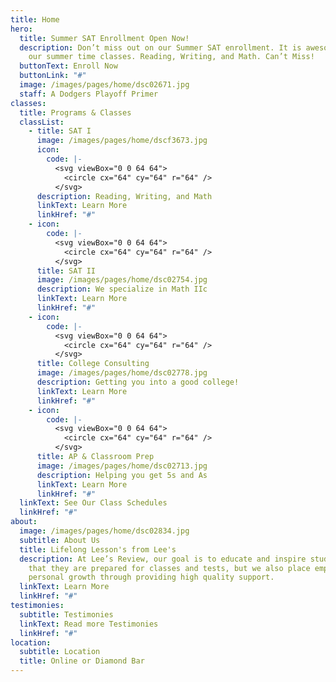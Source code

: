 ```yaml
---
title: Home
hero:
  title: Summer SAT Enrollment Open Now!
  description: Don’t miss out on our Summer SAT enrollment. It is awesome. we love
    our summer time classes. Reading, Writing, and Math. Can’t Miss!
  buttonText: Enroll Now
  buttonLink: "#"
  image: /images/pages/home/dsc02671.jpg
  staff: A Dodgers Playoff Primer
classes:
  title: Programs & Classes
  classList:
    - title: SAT I
      image: /images/pages/home/dscf3673.jpg
      icon:
        code: |-
          <svg viewBox="0 0 64 64">
            <circle cx="64" cy="64" r="64" />
          </svg>
      description: Reading, Writing, and Math
      linkText: Learn More
      linkHref: "#"
    - icon:
        code: |-
          <svg viewBox="0 0 64 64">
            <circle cx="64" cy="64" r="64" />
          </svg>
      title: SAT II
      image: /images/pages/home/dsc02754.jpg
      description: We specialize in Math IIc
      linkText: Learn More
      linkHref: "#"
    - icon:
        code: |-
          <svg viewBox="0 0 64 64">
            <circle cx="64" cy="64" r="64" />
          </svg>
      title: College Consulting
      image: /images/pages/home/dsc02778.jpg
      description: Getting you into a good college!
      linkText: Learn More
      linkHref: "#"
    - icon:
        code: |-
          <svg viewBox="0 0 64 64">
            <circle cx="64" cy="64" r="64" />
          </svg>
      title: AP & Classroom Prep
      image: /images/pages/home/dsc02713.jpg
      description: Helping you get 5s and As
      linkText: Learn More
      linkHref: "#"
  linkText: See Our Class Schedules
  linkHref: "#"
about:
  image: /images/pages/home/dsc02834.jpg
  subtitle: About Us
  title: Lifelong Lesson's from Lee's
  description: At Lee’s Review, our goal is to educate and inspire students so
    that they are prepared for classes and tests, but we also place emphasis on
    personal growth through providing high quality support.
  linkText: Learn More
  linkHref: "#"
testimonies:
  subtitle: Testimonies
  linkText: Read more Testimonies
  linkHref: "#"
location:
  subtitle: Location
  title: Online or Diamond Bar
---
```

